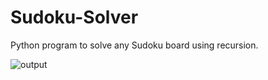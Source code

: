# Sudoku-Solver

Python program to solve any Sudoku board using recursion. 

![output](https://user-images.githubusercontent.com/97962359/199896869-2af96785-658d-4731-ab6d-88fb64c2e459.jpg)
